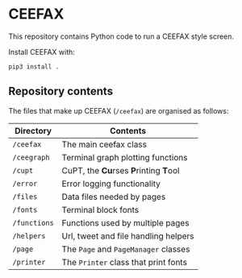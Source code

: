 # CEEFAX
This repository contains Python code to run a CEEFAX style screen.

Install CEEFAX with:
```shell
pip3 install .
```

## Repository contents
The files that make up CEEFAX (`/ceefax`) are organised as follows:

| Directory    | Contents                                   |
| ------------ | ------------------------------------------ |
| `/ceefax`    | The main ceefax class                      |
| `/ceegraph`  | Terminal graph plotting functions          |
| `/cupt`      | CuPT, the **Cu**rses **P**rinting **T**ool |
| `/error`     | Error logging functionality                |
| `/files`     | Data files needed by pages                 |
| `/fonts`     | Terminal block fonts                       |
| `/functions` | Functions used by multiple pages           |
| `/helpers`   | Url, tweet and file handling helpers       |
| `/page`      | The `Page` and `PageManager` classes       |
| `/printer`   | The `Printer` class that print fonts       |
